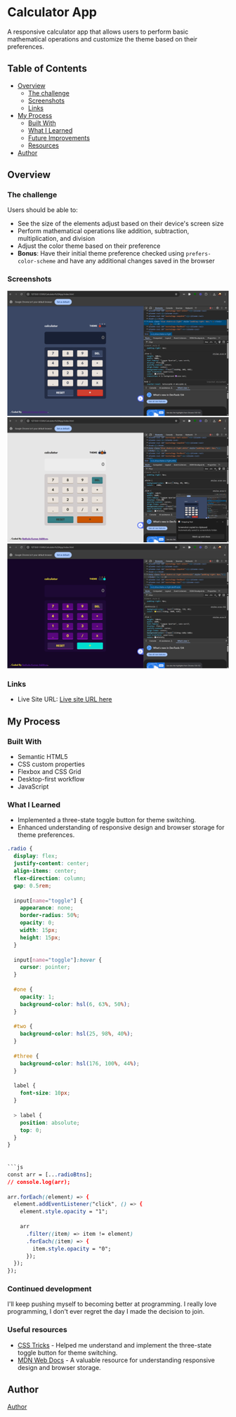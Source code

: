# Calculator App

A responsive calculator app that allows users to perform basic mathematical operations and customize the theme based on their preferences.

## Table of Contents

- [Overview](#overview)
  - [The challenge](#the-challenge)
  - [Screenshots](#screenshots)
  - [Links](#links)
- [My Process](#my-process)
  - [Built With](#built-with)
  - [What I Learned](#what-i-learned)
  - [Future Improvements](#future-improvements)
  - [Resources](#resources)
- [Author](#author)

## Overview

### The challenge

Users should be able to:

- See the size of the elements adjust based on their device's screen size
- Perform mathematical operations like addition, subtraction, multiplication, and division
- Adjust the color theme based on their preference
- **Bonus**: Have their initial theme preference checked using `prefers-color-scheme` and have any additional changes saved in the browser

### Screenshots

![](./design/Screenshot_38.png)
![](./design/Screenshot_39.png)
![](./design/Screenshot_40.png)

### Links

- Live Site URL: [Live site URL here](https://calculatorapp124.netlify.app/)

## My Process

### Built With

- Semantic HTML5
- CSS custom properties
- Flexbox and CSS Grid
- Desktop-first workflow
- JavaScript

### What I Learned

- Implemented a three-state toggle button for theme switching.
- Enhanced understanding of responsive design and browser storage for theme preferences.

````css
.radio {
  display: flex;
  justify-content: center;
  align-items: center;
  flex-direction: column;
  gap: 0.5rem;

  input[name="toggle"] {
    appearance: none;
    border-radius: 50%;
    opacity: 0;
    width: 15px;
    height: 15px;
  }

  input[name="toggle"]:hover {
    cursor: pointer;
  }

  #one {
    opacity: 1;
    background-color: hsl(6, 63%, 50%);
  }

  #two {
    background-color: hsl(25, 98%, 40%);
  }

  #three {
    background-color: hsl(176, 100%, 44%);
  }

  label {
    font-size: 10px;
  }

  > label {
    position: absolute;
    top: 0;
  }
}


```js
const arr = [...radioBtns];
// console.log(arr);

arr.forEach((element) => {
  element.addEventListener("click", () => {
    element.style.opacity = "1";

    arr
      .filter((item) => item != element)
      .forEach((item) => {
        item.style.opacity = "0";
      });
  });
});
````

### Continued development

I'll keep pushing myself to becoming better at programming. I really love programming, I don't ever regret the day I made the decision to join.

### Useful resources

- [CSS Tricks](https://css-tricks.com/) - Helped me understand and implement the three-state toggle button for theme switching.
- [MDN Web Docs](https://developer.mozilla.org/) - A valuable resource for understanding responsive design and browser storage.

## Author

[Author](https://kumaradithya123.netlify.app/)

```

```
